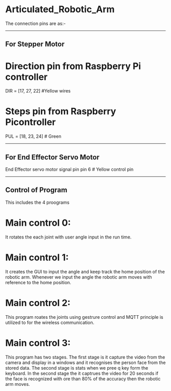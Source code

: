 # Articulated_Robotic_Arm

The connection pins are as:-

-------------------------------
For Stepper Motor
-------------------------------

# Direction pin from Raspberry Pi controller
DIR = [17, 27, 22] #Yellow wires

# Steps pin from Raspberry Picontroller
PUL = [18, 23, 24] # Green

-------------------------------
For End Effector Servo Motor
-------------------------------

End Effector servo motor signal pin
pin 6 # Yellow control pin





-------------------------------
Control of Program
-------------------------------
This includes the 4 proograms

# Main control 0:
It rotates the each joint with user angle input in the run time.

# Main control 1:
It creates the GUI to input the angle and keep track the home position of the robotic arm. 
Whenever we input the angle the robotic arm moves with reference to the home position.

# Main control 2:
This program roates the joints using gestrure control and MQTT principle is utilized
 to for the wireless communication.

# Main control 3:
This program has two stages. The first stage is it capture the video from the camera and display
in a windows and it recognises the person face from the stored data.
The second stage is stats when we pree q key form the keyboard.
In the second stage the it captrues the video for 20 seconds if the face is recognized with
ore than 80% of the accuracy then the robotic arm moves.

